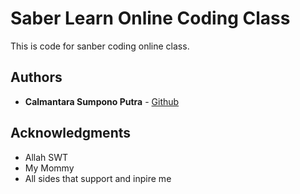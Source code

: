 # Saber Learn Online Coding Class

This is code for sanber coding online class.

## Authors

- **Calmantara Sumpono Putra** - [Github](https://github.com/Calmantara)

## Acknowledgments

- Allah SWT
- My Mommy
- All sides that support and inpire me
